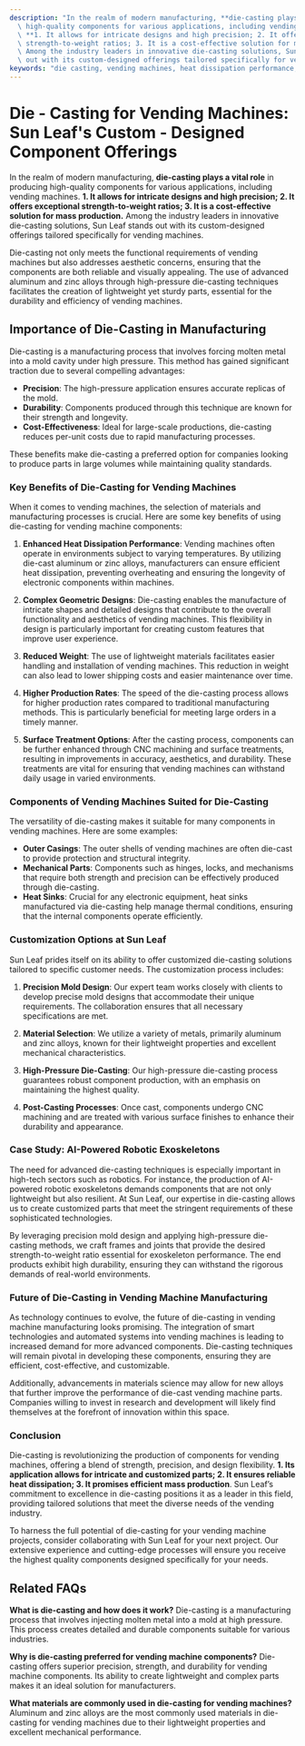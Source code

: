 ```yaml
---
description: "In the realm of modern manufacturing, **die-casting plays a vital role** in producing\
  \ high-quality components for various applications, including vending machines.\
  \ **1. It allows for intricate designs and high precision; 2. It offers exceptional\
  \ strength-to-weight ratios; 3. It is a cost-effective solution for mass production.**\
  \ Among the industry leaders in innovative die-casting solutions, Sun Leaf stands\
  \ out with its custom-designed offerings tailored specifically for vending machines. "
keywords: "die casting, vending machines, heat dissipation performance, heat sink"
---
```

# Die - Casting for Vending Machines: Sun Leaf's Custom - Designed Component Offerings

In the realm of modern manufacturing, **die-casting plays a vital role** in producing high-quality components for various applications, including vending machines. **1. It allows for intricate designs and high precision; 2. It offers exceptional strength-to-weight ratios; 3. It is a cost-effective solution for mass production.** Among the industry leaders in innovative die-casting solutions, Sun Leaf stands out with its custom-designed offerings tailored specifically for vending machines. 

Die-casting not only meets the functional requirements of vending machines but also addresses aesthetic concerns, ensuring that the components are both reliable and visually appealing. The use of advanced aluminum and zinc alloys through high-pressure die-casting techniques facilitates the creation of lightweight yet sturdy parts, essential for the durability and efficiency of vending machines.

## Importance of Die-Casting in Manufacturing

Die-casting is a manufacturing process that involves forcing molten metal into a mold cavity under high pressure. This method has gained significant traction due to several compelling advantages:

- **Precision**: The high-pressure application ensures accurate replicas of the mold.
- **Durability**: Components produced through this technique are known for their strength and longevity.
- **Cost-Effectiveness**: Ideal for large-scale productions, die-casting reduces per-unit costs due to rapid manufacturing processes.

These benefits make die-casting a preferred option for companies looking to produce parts in large volumes while maintaining quality standards. 

### Key Benefits of Die-Casting for Vending Machines

When it comes to vending machines, the selection of materials and manufacturing processes is crucial. Here are some key benefits of using die-casting for vending machine components:

1. **Enhanced Heat Dissipation Performance**:
   Vending machines often operate in environments subject to varying temperatures. By utilizing die-cast aluminum or zinc alloys, manufacturers can ensure efficient heat dissipation, preventing overheating and ensuring the longevity of electronic components within machines.

2. **Complex Geometric Designs**:
   Die-casting enables the manufacture of intricate shapes and detailed designs that contribute to the overall functionality and aesthetics of vending machines. This flexibility in design is particularly important for creating custom features that improve user experience.

3. **Reduced Weight**:
   The use of lightweight materials facilitates easier handling and installation of vending machines. This reduction in weight can also lead to lower shipping costs and easier maintenance over time.

4. **Higher Production Rates**:
   The speed of the die-casting process allows for higher production rates compared to traditional manufacturing methods. This is particularly beneficial for meeting large orders in a timely manner.

5. **Surface Treatment Options**:
   After the casting process, components can be further enhanced through CNC machining and surface treatments, resulting in improvements in accuracy, aesthetics, and durability. These treatments are vital for ensuring that vending machines can withstand daily usage in varied environments.

### Components of Vending Machines Suited for Die-Casting

The versatility of die-casting makes it suitable for many components in vending machines. Here are some examples:

- **Outer Casings**: The outer shells of vending machines are often die-cast to provide protection and structural integrity.
- **Mechanical Parts**: Components such as hinges, locks, and mechanisms that require both strength and precision can be effectively produced through die-casting.
- **Heat Sinks**: Crucial for any electronic equipment, heat sinks manufactured via die-casting help manage thermal conditions, ensuring that the internal components operate efficiently.

### Customization Options at Sun Leaf

Sun Leaf prides itself on its ability to offer customized die-casting solutions tailored to specific customer needs. The customization process includes:

1. **Precision Mold Design**:
   Our expert team works closely with clients to develop precise mold designs that accommodate their unique requirements. The collaboration ensures that all necessary specifications are met.

2. **Material Selection**:
   We utilize a variety of metals, primarily aluminum and zinc alloys, known for their lightweight properties and excellent mechanical characteristics.

3. **High-Pressure Die-Casting**:
   Our high-pressure die-casting process guarantees robust component production, with an emphasis on maintaining the highest quality.

4. **Post-Casting Processes**:
   Once cast, components undergo CNC machining and are treated with various surface finishes to enhance their durability and appearance.

### Case Study: AI-Powered Robotic Exoskeletons

The need for advanced die-casting techniques is especially important in high-tech sectors such as robotics. For instance, the production of AI-powered robotic exoskeletons demands components that are not only lightweight but also resilient. At Sun Leaf, our expertise in die-casting allows us to create customized parts that meet the stringent requirements of these sophisticated technologies.

By leveraging precision mold design and applying high-pressure die-casting methods, we craft frames and joints that provide the desired strength-to-weight ratio essential for exoskeleton performance. The end products exhibit high durability, ensuring they can withstand the rigorous demands of real-world environments.

### Future of Die-Casting in Vending Machine Manufacturing

As technology continues to evolve, the future of die-casting in vending machine manufacturing looks promising. The integration of smart technologies and automated systems into vending machines is leading to increased demand for more advanced components. Die-casting techniques will remain pivotal in developing these components, ensuring they are efficient, cost-effective, and customizable.

Additionally, advancements in materials science may allow for new alloys that further improve the performance of die-cast vending machine parts. Companies willing to invest in research and development will likely find themselves at the forefront of innovation within this space.

### Conclusion

Die-casting is revolutionizing the production of components for vending machines, offering a blend of strength, precision, and design flexibility. **1. Its application allows for intricate and customized parts; 2. It ensures reliable heat dissipation; 3. It promises efficient mass production**. Sun Leaf’s commitment to excellence in die-casting positions it as a leader in this field, providing tailored solutions that meet the diverse needs of the vending industry.

To harness the full potential of die-casting for your vending machine projects, consider collaborating with Sun Leaf for your next project. Our extensive experience and cutting-edge processes will ensure you receive the highest quality components designed specifically for your needs.

## Related FAQs

**What is die-casting and how does it work?**
Die-casting is a manufacturing process that involves injecting molten metal into a mold at high pressure. This process creates detailed and durable components suitable for various industries.

**Why is die-casting preferred for vending machine components?**
Die-casting offers superior precision, strength, and durability for vending machine components. Its ability to create lightweight and complex parts makes it an ideal solution for manufacturers.

**What materials are commonly used in die-casting for vending machines?**
Aluminum and zinc alloys are the most commonly used materials in die-casting for vending machines due to their lightweight properties and excellent mechanical performance.
